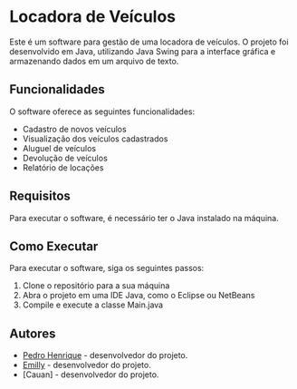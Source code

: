 # Locadora de Veículos

Este é um software para gestão de uma locadora de veículos. O projeto foi desenvolvido em Java, utilizando Java Swing para a interface gráfica e armazenando dados em um arquivo de texto.

## Funcionalidades

O software oferece as seguintes funcionalidades:

- Cadastro de novos veículos
- Visualização dos veículos cadastrados
- Aluguel de veículos
- Devolução de veículos
- Relatório de locações

## Requisitos

Para executar o software, é necessário ter o Java instalado na máquina.

## Como Executar

Para executar o software, siga os seguintes passos:

1. Clone o repositório para a sua máquina
2. Abra o projeto em uma IDE Java, como o Eclipse ou NetBeans
3. Compile e execute a classe Main.java


## Autores

- [Pedro Henrique](https://github.com/Pedrohswd) - desenvolvedor do projeto.
- [Emilly](https://github.com/Emilly-sdg) - desenvolvedor do projeto.
- [Cauan] - desenvolvedor do projeto.
